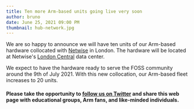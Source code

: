 ```yaml
---
title: Ten more Arm-based units going live very soon
author: bruno
date: June 25, 2021 09:00 PM
thumbnail: hub-network.jpg
---
```


We are so happy to announce we will have ten units of our Arm-based hardware collocated with [Netwise](https://www.netwise.co.uk/) in London. The hardware will be located at Netwise's [London Central](https://www.netwise.co.uk/data-centres/london-central/) data center.

We expect to have the hardware ready to serve the FOSS community around the 9th of July 2021. With this new collocation, our Arm-based fleet increases to 20 units.

#### Please take the opportunity to [follow us on Twitter](https://twitter.com/fosshostorg) and share this web page with educational groups, Arm fans, and like-minded individuals.